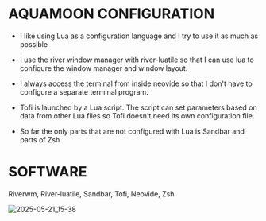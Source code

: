 # AQUAMOON CONFIGURATION

- I like using Lua as a configuration language and I try to use it as much as possible

- I use the river window manager with river-luatile so that I can use lua to configure the window manager and window layout.

- I always access the terminal from inside neovide so that I don't have to configure a separate terminal program. 

- Tofi is launched by a Lua script. The script can set parameters based on data from other Lua files so Tofi doesn't need its own configuration file.

- So far the only parts that are not configured with Lua is Sandbar and parts of Zsh. 

# SOFTWARE
Riverwm, River-luatile, Sandbar, Tofi, Neovide, Zsh

![2025-05-21_15-38](https://github.com/user-attachments/assets/2a143d41-6035-45c1-94b1-bd02d94e6ebc)
